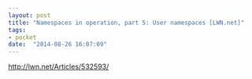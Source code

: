 ```yaml
---
layout: post
title: "Namespaces in operation, part 5: User namespaces [LWN.net]"
tags:
- pocket
date:  "2014-08-26 16:07:09"
---
```


http://lwn.net/Articles/532593/

